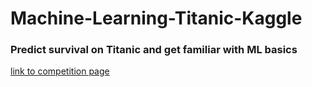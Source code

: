 # Machine-Learning-Titanic-Kaggle
### Predict survival on Titanic and get familiar with ML basics
[link to competition page](https://www.kaggle.com/c/titanic)
